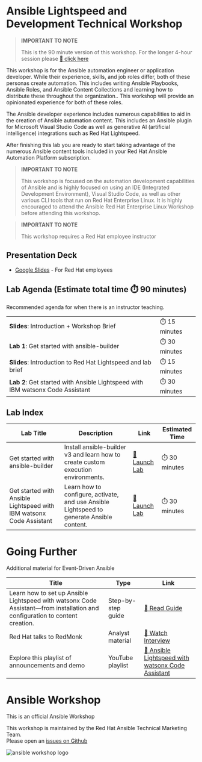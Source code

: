 # Ansible Lightspeed and Development Technical Workshop

> **IMPORTANT TO NOTE** 
> 
> This is the 90 minute version of this workshop.  For the longer 4-hour session please [🔬 click here](lightspeed-4.md)
>

This workshop is for the Ansible automation engineer or application developer.  While their experience, skills, and job roles differ, both of these personas create automation.  This includes writing Ansible Playbooks, Ansible Roles, and Ansible Content Collections and learning how to distribute these throughout the organization..  This workshop will provide an opinionated experience for both of these roles.

The Ansible developer experience includes numerous capabilities to aid in the creation of Ansible automation content.  This includes an Ansible plugin for Microsoft Visual Studio Code as well as generative AI (artificial intelligence) integrations such as Red Hat Lightspeed.

After finishing this lab you are ready to start taking advantage of the numerous Ansible content tools included in your Red Hat Ansible Automation Platform subscription.

> **IMPORTANT TO NOTE** 
> 
> This workshop is focused on the automation development capabilities of Ansible and is highly focused on using an IDE (Integrated Development Environment), Visual Studio Code, as well as other various CLI tools that run on Red Hat Enterprise Linux.  It is highly encouraged to attend the Ansible Red Hat Enterprise Linux Workshop before attending this workshop.
>

> **IMPORTANT TO NOTE** 
> 
> This workshop requires a Red Hat employee instructor
> 

## Presentation Deck

- [Google Slides](https://docs.google.com/presentation/d/1Px4Fn6VBfQeAZnx4_3ydUZDNEteOTrYPfXCOfFOZTsc/edit?usp=sharing) - For Red Hat employees

## Lab Agenda (Estimate total time ⏱️ 90 minutes)

Recommended agenda for when there is an instructor teaching.

<table>
<tbody>
<tr>
<td><b>Slides</b>: Introduction + Workshop Brief</td>
<td>⏱️ 15 minutes</td>
</tr>
<tr>
<td><b>Lab 1</b>: Get started with ansible-builder</td>
<td>⏱️ 30 minutes</td>
</tr>
<tr>
<td><b>Slides</b>: Introduction to Red Hat Lightspeed and lab brief</td>
<td>⏱️ 15 minutes</td>
</tr>
<tr>
<td><b>Lab 2</b>: Get started with Ansible Lightspeed with IBM watsonx Code Assistant</td>
<td>⏱️ 30 minutes</td>
</tr>
</tbody>
</table>

## Lab Index

<table>
<thead>
<tr>
<th>Lab Title</th>
<th>Description</th>
<th>Link</th>
<th>Estimated Time</th>
</tr>
</thead>
<tbody>
<tr>
<td>Get started with ansible-builder</td>
<td>Install ansible-builder v3 and learn how to create custom execution environments.</td>
<td><a target="_new" href="https://developers.redhat.com/content-gateway/link/3884763">🚀 Launch Lab</a></td>
<td>⏱️ 30 minutes</td>
</tr>
<tr>
<td>Get started with Ansible Lightspeed with IBM watsonx Code Assistant</td>
<td>Learn how to configure, activate, and use Ansible Lightspeed to generate Ansible content.</td>
<td><a target="_new" href="https://red.ht/lab-lightspeed-101">🚀 Launch Lab</a></td>
  <!-- NOTE: This Lightspeed lab is deprecated and the commercial lab requires Red Hat supervision-->
<td>⏱️ 30 minutes</td>
</tr>
</tbody>
</table>

# Going Further

Additional material for Event-Driven Ansible

<table>
<thead>
<tr>
<th>Title</th>
<th>Type</th>
<th>Link</th>
</tr>
</thead>
<tbody>
<tr>
<td>Learn how to set up Ansible Lightspeed with watsonx Code Assistant—from installation and configuration to content creation.
</td>
<td>Step-by-step guide</td>
<td><a target="_new" href="https://www.redhat.com/en/blog/getting-started-red-hat-ansible-lightspeed-ibm-watsonx-code-assistant">📖 Read Guide</a></td>
</tr>
<tr>
<td>Red Hat talks to RedMonk</td>
<td>Analyst material</td>
<td><a targete="_new" href="https://redmonk.com/videos/a-redmonk-conversation-ai-and-it-automation-with-ansible">🎥 Watch Interview</a></td>
</tr>
<tr>
<td>Explore this playlist of announcements and demo</td>
<td>YouTube playlist</td>
<td><a target="_new" href="https://www.youtube.com/playlist?list=PLdu06OJoEf2bVLR899FuKc3AiuJvbIRZU">🎥 Ansible Lightspeed with watsonx Code Assistant</a></td>
</tr>
</tbody>
</table>

# Ansible Workshop

This is an official Ansible Workshop

This workshop is maintained by the Red Hat Ansible Technical Marketing Team.  
Please open an [issues on Github](https://github.com/ansible/instruqt/issues/new?title=New+lightspeed+workshop+issue&body=)


![ansible workshop logo](https://github.com/ansible/workshops/blob/devel/images/Ansible-Workshop-Logo.png?raw=true)
